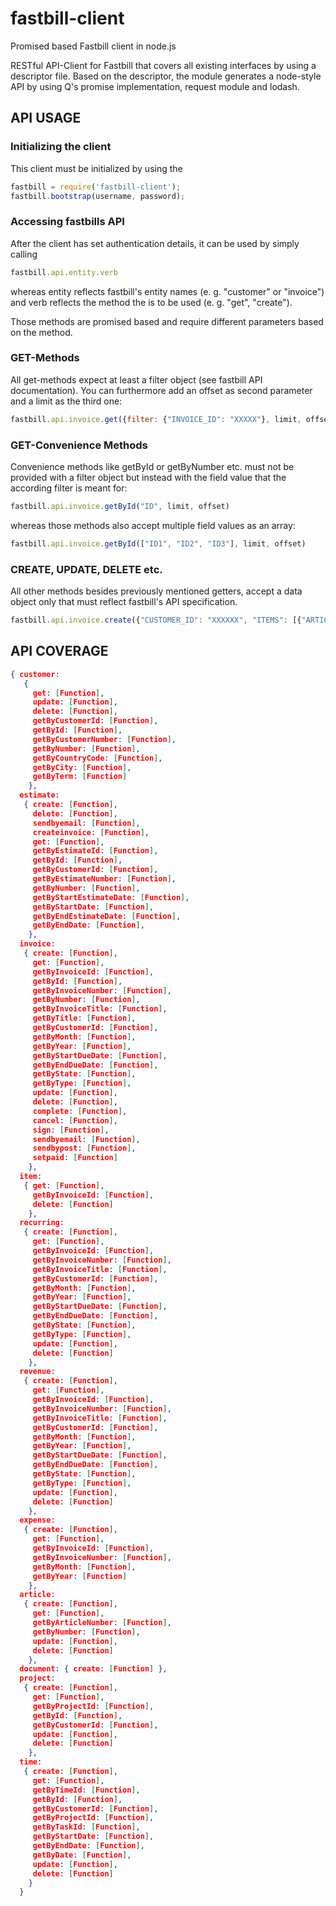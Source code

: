 fastbill-client
===============

Promised based Fastbill client in node.js

RESTful API-Client for Fastbill that covers all existing interfaces by using a descriptor file. Based on the descriptor, the module generates a node-style API by using Q's promise implementation, request module and lodash.

API USAGE
----------

### Initializing the client
This client must be initialized by using the
```js
fastbill = require('fastbill-client');
fastbill.bootstrap(username, password);
```

### Accessing fastbills API
After the client has set authentication details, it can be used by simply calling 
```js
fastbill.api.entity.verb
```
whereas entity reflects fastbill's entity names (e. g. "customer" or "invoice") and verb reflects the method the is to be used (e. g. "get", "create").

Those methods are promised based and require different parameters based on the method.

### GET-Methods
All get-methods expect at least a filter object (see fastbill API documentation). You can furthermore add an offset as second parameter and a limit as the third one:

```js
fastbill.api.invoice.get({filter: {"INVOICE_ID": "XXXXX"}, limit, offset})
```

### GET-Convenience Methods
Convenience methods like getById or getByNumber etc. must not be provided with a filter object but instead with the field value that the according filter is meant for:

```js
fastbill.api.invoice.getById("ID", limit, offset)
```

whereas those methods also accept multiple field values as an array:

```js
fastbill.api.invoice.getById(["ID1", "ID2", "ID3"], limit, offset)
```

### CREATE, UPDATE, DELETE etc. 
All other methods besides previously mentioned getters, accept a data object only that must reflect fastbill's API specification. 

```js
fastbill.api.invoice.create({"CUSTOMER_ID": "XXXXXX", "ITEMS": [{"ARTICLE_NUMBER": "1", "QUANTITY": "4"}])
```


API COVERAGE
----------

```json
{ customer:
   { 
     get: [Function],
     update: [Function],
     delete: [Function],
     getByCustomerId: [Function],
     getById: [Function],
     getByCustomerNumber: [Function],
     getByNumber: [Function],
     getByCountryCode: [Function],
     getByCity: [Function],
     getByTerm: [Function]
    },
  estimate:
   { create: [Function],
     delete: [Function],
     sendbyemail: [Function],
     createinvoice: [Function],
     get: [Function],
     getByEstimateId: [Function],
     getById: [Function],
     getByCustomerId: [Function],
     getByEstimateNumber: [Function],
     getByNumber: [Function],
     getByStartEstimateDate: [Function],
     getByStartDate: [Function],
     getByEndEstimateDate: [Function],
     getByEndDate: [Function],
    },
  invoice:
   { create: [Function],
     get: [Function],
     getByInvoiceId: [Function],
     getById: [Function],
     getByInvoiceNumber: [Function],
     getByNumber: [Function],
     getByInvoiceTitle: [Function],
     getByTitle: [Function],
     getByCustomerId: [Function],
     getByMonth: [Function],
     getByYear: [Function],
     getByStartDueDate: [Function],
     getByEndDueDate: [Function],
     getByState: [Function],
     getByType: [Function],
     update: [Function],
     delete: [Function],
     complete: [Function],
     cancel: [Function],
     sign: [Function],
     sendbyemail: [Function],
     sendbypost: [Function],
     setpaid: [Function] 
    },
  item:
   { get: [Function],
     getByInvoiceId: [Function],
     delete: [Function] 
    },
  recurring:
   { create: [Function],
     get: [Function],
     getByInvoiceId: [Function],
     getByInvoiceNumber: [Function],
     getByInvoiceTitle: [Function],
     getByCustomerId: [Function],
     getByMonth: [Function],
     getByYear: [Function],
     getByStartDueDate: [Function],
     getByEndDueDate: [Function],
     getByState: [Function],
     getByType: [Function],
     update: [Function],
     delete: [Function] 
    },
  revenue:
   { create: [Function],
     get: [Function],
     getByInvoiceId: [Function],
     getByInvoiceNumber: [Function],
     getByInvoiceTitle: [Function],
     getByCustomerId: [Function],
     getByMonth: [Function],
     getByYear: [Function],
     getByStartDueDate: [Function],
     getByEndDueDate: [Function],
     getByState: [Function],
     getByType: [Function],
     update: [Function],
     delete: [Function] 
    },
  expense:
   { create: [Function],
     get: [Function],
     getByInvoiceId: [Function],
     getByInvoiceNumber: [Function],
     getByMonth: [Function],
     getByYear: [Function] 
    },
  article:
   { create: [Function],
     get: [Function],
     getByArticleNumber: [Function],
     getByNumber: [Function],
     update: [Function],
     delete: [Function] 
    },
  document: { create: [Function] },
  project:
   { create: [Function],
     get: [Function],
     getByProjectId: [Function],
     getById: [Function],
     getByCustomerId: [Function],
     update: [Function],
     delete: [Function] 
    },
  time:
   { create: [Function],
     get: [Function],
     getByTimeId: [Function],
     getById: [Function],
     getByCustomerId: [Function],
     getByProjectId: [Function],
     getByTaskId: [Function],
     getByStartDate: [Function],
     getByEndDate: [Function],
     getByDate: [Function],
     update: [Function],
     delete: [Function] 
    } 
  }

```
